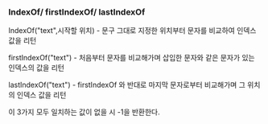 ### IndexOf/ firstIndexOf/ lastIndexOf

IndexOf("text",시작할 위치) - 문구 그대로 지정한 위치부터 문자를 비교하여 인덱스 값을 리턴

firstIndexOf("text") - 처음부터 문자를 비교해가며 삽입한 문자와 같은 문자가 있는 인덱스의 값을 리턴

lastIndexOf("text") - firstIndexOf 와 반대로 마지막 문자로부터 비교해가며 그 위치의 인덱스 값을 리턴

이 3가지 모두 일치하는 값이 없을 시 -1을 반환한다.


